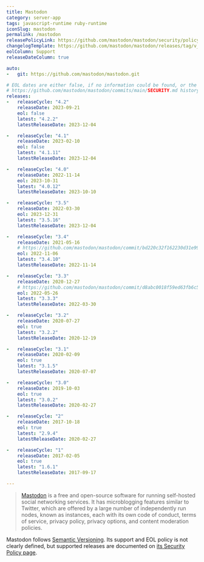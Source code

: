 ```yaml
---
title: Mastodon
category: server-app
tags: javascript-runtime ruby-runtime
iconSlug: mastodon
permalink: /mastodon
releasePolicyLink: https://github.com/mastodon/mastodon/security/policy
changelogTemplate: https://github.com/mastodon/mastodon/releases/tag/v__LATEST__
eolColumn: Support
releaseDateColumn: true

auto:
-   git: https://github.com/mastodon/mastodon.git

# EOL dates are either false, if no information could be found, or the date found in
# https://github.com/mastodon/mastodon/commits/main/SECURITY.md history.
releases:
-   releaseCycle: "4.2"
    releaseDate: 2023-09-21
    eol: false
    latest: "4.2.2"
    latestReleaseDate: 2023-12-04

-   releaseCycle: "4.1"
    releaseDate: 2023-02-10
    eol: false
    latest: "4.1.11"
    latestReleaseDate: 2023-12-04

-   releaseCycle: "4.0"
    releaseDate: 2022-11-14
    eol: 2023-10-31
    latest: "4.0.12"
    latestReleaseDate: 2023-10-10

-   releaseCycle: "3.5"
    releaseDate: 2022-03-30
    eol: 2023-12-31
    latest: "3.5.16"
    latestReleaseDate: 2023-12-04

-   releaseCycle: "3.4"
    releaseDate: 2021-05-16
    # https://github.com/mastodon/mastodon/commit/bd220c32f162230d31e99bdabd30aea787a89cfc
    eol: 2022-11-06
    latest: "3.4.10"
    latestReleaseDate: 2022-11-14

-   releaseCycle: "3.3"
    releaseDate: 2020-12-27
    # https://github.com/mastodon/mastodon/commit/d8abc0018f59ed63fb6c5fae2f6081c141a4b978
    eol: 2022-05-26
    latest: "3.3.3"
    latestReleaseDate: 2022-03-30

-   releaseCycle: "3.2"
    releaseDate: 2020-07-27
    eol: true
    latest: "3.2.2"
    latestReleaseDate: 2020-12-19

-   releaseCycle: "3.1"
    releaseDate: 2020-02-09
    eol: true
    latest: "3.1.5"
    latestReleaseDate: 2020-07-07

-   releaseCycle: "3.0"
    releaseDate: 2019-10-03
    eol: true
    latest: "3.0.2"
    latestReleaseDate: 2020-02-27

-   releaseCycle: "2"
    releaseDate: 2017-10-18
    eol: true
    latest: "2.9.4"
    latestReleaseDate: 2020-02-27

-   releaseCycle: "1"
    releaseDate: 2017-02-05
    eol: true
    latest: "1.6.1"
    latestReleaseDate: 2017-09-17

---
```


> [Mastodon](https://joinmastodon.org/) is a free and open-source software for running self-hosted
> social networking services. It has microblogging features similar to Twitter, which are offered
> by a large number of independently run nodes, known as instances, each with its own code of
> conduct, terms of service, privacy policy, privacy options, and content moderation policies.

Mastodon follows [Semantic Versioning](https://semver.org/). Its support and EOL policy is not
clearly defined, but supported releases are documented on [its Security Policy page](https://github.com/mastodon/mastodon/security/policy).
